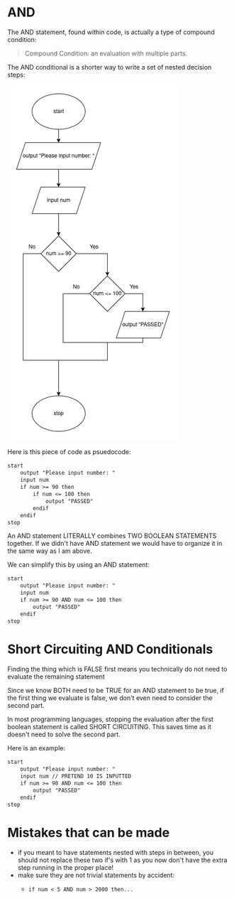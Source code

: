 # AND

The AND statement, found within code, is actually a type of compound condition:

> Compound Condition: an evaluation with multiple parts.

The AND conditional is a shorter way to write a set of nested decision steps:

![and_alt.png](assets/and_alt.png)

Here is this piece of code as psuedocode:

```
start
    output "Please input number: "
    input num
    if num >= 90 then
        if num <= 100 then
            output "PASSED"
        endif
    endif
stop
```

An AND statement LITERALLY combines TWO BOOLEAN STATEMENTS together.
If we didn't have AND statement we would have to organize it in the same way as I am above.

We can simplify this by using an AND statement:

```
start
    output "Please input number: "
    input num
    if num >= 90 AND num <= 100 then
        output "PASSED"
    endif
stop
```



# Short Circuiting AND Conditionals

Finding the thing which is FALSE first means you technically do not need to evaluate the remaining statement

Since we know BOTH need to be TRUE for an AND statement to be true, if the first thing
we evaluate is false, we don't even need to consider the second part.

In most programming languages, stopping the evaluation after the first boolean statement is
called SHORT CIRCUITING. This saves time as it doesn't need to solve the second part.

Here is an example:

```
start
    output "Please input number: "
    input num // PRETEND 10 IS INPUTTED
    if num >= 90 AND num <= 100 then
        output "PASSED"
    endif
stop
```



# Mistakes that can be made

- if you meant to have statements nested with steps in between, you should not replace these two if's with 1 as you now don't have the extra step running in the proper place!
- make sure they are not trivial statements by accident:
  - ```
    if num < 5 AND num > 2000 then...
    ```
